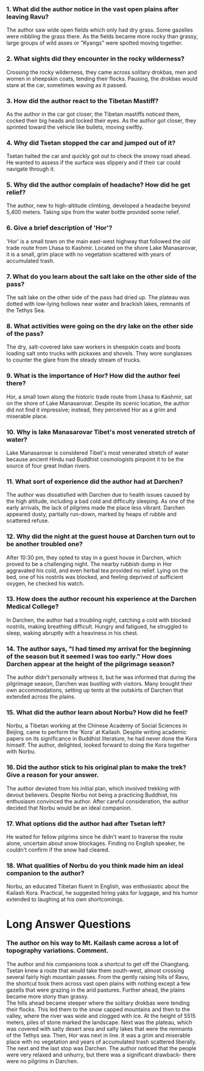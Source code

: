 ### 1. What did the author notice in the vast open plains after leaving Ravu? 

The author saw wide open fields which only had dry grass. Some gazelles were nibbling the grass there. As the fields became more rocky than grassy, large groups of wild asses or "Kyangs" were spotted moving together.

### 2. What sights did they encounter in the rocky wilderness? 

Crossing the rocky wilderness, they came across solitary drokbas, men and women in sheepskin coats, tending their flocks. Pausing, the drokbas would stare at the car, sometimes waving as it passed.

### 3. How did the author react to the Tibetan Mastiff? 

As the author in the car got closer, the Tibetan mastiffs noticed them, cocked their big heads and locked their eyes. As the author got closer, they sprinted toward the vehicle like bullets, moving swiftly.

### 4. Why did Tsetan stopped the car and jumped out of it? 

Tsetan halted the car and quickly got out to check the snowy road ahead. He wanted to assess if the surface was slippery and if their car could navigate through it.

### 5. Why did the author complain of headache? How did he get relief? 

The author, new to high-altitude climbing, developed a headache beyond 5,400 meters. Taking sips from the water bottle provided some relief.

### 6. Give a brief description of 'Hor'? 

'Hor' is a small town on the main east-west highway that followed the old trade route from Lhasa to Kashmir. Located on the shore Lake Manasarovar, it is a small, grim place with no vegetation scattered with years of accumulated trash.

### 7. What do you learn about the salt lake on the other side of the pass?

The salt lake on the other side of the pass had dried up. The plateau was dotted with low-lying hollows near water and brackish lakes, remnants of the Tethys Sea.

### 8. What activities were going on the dry lake on the other side of the pass? 

The dry, salt-covered lake saw workers in sheepskin coats and boots loading salt onto trucks with pickaxes and shovels. They wore sunglasses to counter the glare from the steady stream of trucks.

### 9. What is the importance of Hor? How did the author feel there? 

Hor, a small town along the historic trade route from Lhasa to Kashmir, sat on the shore of Lake Manasarovar. Despite its scenic location, the author did not find it impressive; instead, they perceived Hor as a grim and miserable place.

### 10. Why is lake Manasarovar Tibet's most venerated stretch of water? 

Lake Manasarovar is considered Tibet's most venerated stretch of water because ancient Hindu nad Buddhist cosmologists pinpoint it to be the source of four great Indian rivers. 

### 11. What sort of experience did the author had at Darchen? 

The author was dissatisfied with Darchen due to health issues caused by the high altitude, including a bad cold and difficulty sleeping. As one of the early arrivals, the lack of pilgrims made the place less vibrant. Darchen appeared dusty, partially run-down, marked by heaps of rubble and scattered refuse.

### 12. Why did the night at the guest house at Darchen turn out to be another troubled one? 

After 10:30 pm, they opted to stay in a guest house in Darchen, which proved to be a challenging night. The nearby rubbish dump in Hor aggravated his cold, and even herbal tea provided no relief. Lying on the bed, one of his nostrils was blocked, and feeling deprived of sufficient oxygen, he checked his watch.

### 13. How does the author recount his experience at the Darchen Medical College? 

In Darchen, the author had a troubling night, catching a cold with blocked nostrils, making breathing difficult. Hungry and fatigued, he struggled to sleep, waking abruptly with a heaviness in his chest.

### 14. The author says, "I had timed my arrival for the beginning of the season but it seemed I was too early." How does Darchen appear at the height of the pilgrimage season? 

The author didn't personally witness it, but he was informed that during the pilgrimage season, Darchen was bustling with visitors. Many brought their own accommodations, setting up tents at the outskirts of Darchen that extended across the plains.

### 15. What did the author learn about Norbu? How did he feel? 

Norbu, a Tibetan working at the Chinese Academy of Social Sciences in Beijing, came to perform the 'Kora' at Kailash. Despite writing academic papers on its significance in Buddhist literature, he had never done the Kora himself. The author, delighted, looked forward to doing the Kora together with Norbu.

### 16. Did the author stick to his original plan to make the trek? Give a reason for your answer. 

The author deviated from his initial plan, which involved trekking with devout believers. Despite Norbu not being a practicing Buddhist, his enthusiasm convinced the author. After careful consideration, the author decided that Norbu would be an ideal companion.

### 17. What options did the author had after Tsetan left? 

He waited for fellow pilgrims since he didn't want to traverse the route alone, uncertain about snow blockages. Finding no English speaker, he couldn't confirm if the snow had cleared.

### 18. What qualities of Norbu do you think made him an ideal companion to the author?

Norbu, an educated Tibetan fluent in English, was enthusiastic about the Kailash Kora. Practical, he suggested hiring yaks for luggage, and his humor extended to laughing at his own shortcomings.

# Long Answer Questions 

### The author on his way to Mt. Kailash came across a lot of topography variations. Comment. 

The author and his companions took a shortcut to get off the Changtang. Tsetan knew a route that would take them south-west, almost crossing several fairly high mountain passes. From the gently raising hills of Ravu, the shortcut took them across vast open plains with nothing except a few gazells that were grazing in the arid pastures. Further ahead, the plains became more stony than grassy.  
The hills ahead became steeper where the solitary drokbas were tending their flocks. This led them to the snow capped mountains and then to the valley, where the river was wide and clogged with ice. At the height of 5515 meters, piles of stone marked the landscape. Next was the plateau, which was covered with salty desert area and salty lakes that were the remnants of the Tethys sea. Then, Hor was next in line. It was a grim and miserable place with no vegetation and years of accumulated trash scattered liberally. The next and the last stop was Darchen. The author noticed that the people were very relaxed and unhurry, but there was a significant drawback- there were no pilgrims in Darchen. 
